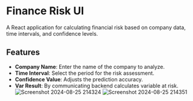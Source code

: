 # Finance Risk UI

A React application for calculating financial risk based on company data, time intervals, and confidence levels.

## Features

- **Company Name**: Enter the name of the company to analyze.
- **Time Interval**: Select the period for the risk assessment.
- **Confidence Value**: Adjusts the prediction accuracy.
- **Var Result**: By communicating backend calculates variable at risk.![Screenshot 2024-08-25 214324](https://github.com/user-attachments/assets/034b663e-4781-4314-82b6-4cf88b811266)
![Screenshot 2024-08-25 214351](https://github.com/user-attachments/assets/88acb005-042d-40f0-9f7d-af6c2abd0c2d)
